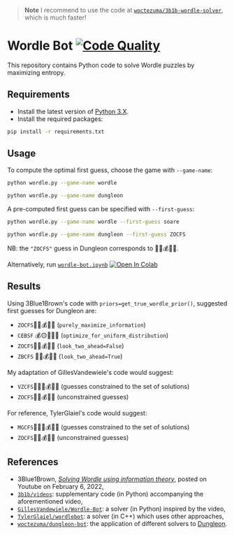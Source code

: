> **Note**
> I recommend to use the code at [`woctezuma/3b1b-wordle-solver`][wordle-3b1b-solver], which is much faster!

# Wordle Bot [![Code Quality][codacy-image]][codacy]

This repository contains Python code to solve Wordle puzzles by maximizing entropy.

## Requirements

- Install the latest version of [Python 3.X][python-download-url].
- Install the required packages:

```bash
pip install -r requirements.txt
```

## Usage

To compute the optimal first guess, choose the game with `--game-name`:

```bash
python wordle.py --game-name wordle
```

```bash
python wordle.py --game-name dungleon
```

A pre-computed first guess can be specified with `--first-guess`:

```bash
python wordle.py --game-name wordle --first-guess soare
```

```bash
python wordle.py --game-name dungleon --first-guess ZOCFS
```

NB: the `"ZOCFS"` guess in Dungleon corresponds to 🧟👹💰🐸💀.

Alternatively, run [`wordle-bot.ipynb`][colab-notebook]
[![Open In Colab][colab-badge]][colab-notebook]

## Results

Using 3Blue1Brown's code with `priors=get_true_wordle_prior()`, suggested first guesses for Dungleon are:

- `ZOCFS`🧟👹💰🐸💀 (`purely_maximize_information`)
- `CEBSF` 💰🟡🦇💀🐸 (`optimize_for_uniform_distribution`)
- `ZOCFS`🧟👹💰🐸💀 (`look_two_ahead=False`)
- `ZBCFS` 🧟🦇💰🐸💀 (`look_two_ahead=True`)

My adaptation of GillesVandewiele's code would suggest:

- `VZCFS`👨‍🌾🧟💰🐸💀 (guesses constrained to the set of solutions)
- `ZOCFS`🧟👹💰🐸💀 (unconstrained guesses)

For reference, TylerGlaiel's code would suggest:

- `MGCFS`🧙‍♀️👺💰🐸💀 (guesses constrained to the set of solutions)
- `ZOCFS`🧟👹💰🐸💀 (unconstrained guesses)

## References

- 3Blue1Brown, [*Solving Wordle using information theory*][youtube-video], posted on Youtube on February 6, 2022,
- [`3b1b/videos`][youtube-supplementary-code]: supplementary code (in Python) accompanying the aforementioned video,
- [`GillesVandewiele/Wordle-Bot`][wordle-bot-python]: a solver (in Python) inspired by the video,
- [`TylerGlaiel/wordlebot`][wordle-bot-cpp]: a solver (in C++) which uses other approaches,
- [`woctezuma/dungleon-bot`][dungleon-bot]: the application of different solvers to [Dungleon][dungleon-rules].

<!-- Definitions -->

[codacy]: <https://www.codacy.com/gh/woctezuma/Wordle-Bot>
[codacy-image]: <https://api.codacy.com/project/badge/Grade/db464b0064aa4bde8ea084bc80f09dcf>

[python-download-url]: <https://www.python.org/downloads/>
[colab-notebook]: <https://colab.research.google.com/github/woctezuma/Wordle-Bot/blob/colab/wordle-bot.ipynb>
[colab-badge]: <https://colab.research.google.com/assets/colab-badge.svg>

[youtube-video]: <https://www.youtube.com/watch?v=v68zYyaEmEA>
[youtube-supplementary-code]: <https://github.com/3b1b/videos/tree/master/_2022/wordle>
[wordle-3b1b-solver]: <https://github.com/woctezuma/3b1b-wordle-solver>
[wordle-bot-python]: <https://github.com/GillesVandewiele/Wordle-Bot>
[wordle-bot-cpp]: <https://github.com/TylerGlaiel/wordlebot>
[dungleon-bot]: <https://github.com/woctezuma/dungleon-bot>
[dungleon-rules]: <https://github.com/woctezuma/dungleon/wiki/Rules>
